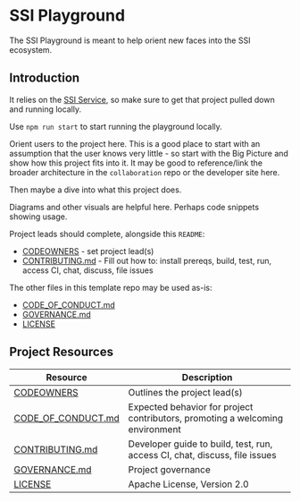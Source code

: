 # SSI Playground

The SSI Playground is meant to help orient new faces into the SSI ecosystem. 

## Introduction

It relies on the [SSI Service](https://github.com/TBD54566975/ssi-service), so make sure to get that project pulled down and running locally. 

Use `npm run start` to start running the playground locally. 

Orient users to the project here. This is a good place to start with an assumption
that the user knows very little - so start with the Big Picture and show how this
project fits into it. It may be good to reference/link the broader architecture in the
`collaboration` repo or the developer site here.

Then maybe a dive into what this project does.

Diagrams and other visuals are helpful here. Perhaps code snippets showing usage.

Project leads should complete, alongside this `README`:
* [CODEOWNERS](./CODEOWNERS) - set project lead(s)
* [CONTRIBUTING.md](./CONTRIBUTING.md) - Fill out how to: install prereqs, build, test, run, access CI, chat, discuss, file issues

The other files in this template repo may be used as-is:
* [CODE_OF_CONDUCT.md](./CODE_OF_CONDUCT.md)
* [GOVERNANCE.md](./GOVERNANCE.md)
* [LICENSE](./LICENSE)

## Project Resources

| Resource                                   | Description                                                                    |
| ------------------------------------------ | ------------------------------------------------------------------------------ |
| [CODEOWNERS](./CODEOWNERS)                 | Outlines the project lead(s)                                                   |
| [CODE_OF_CONDUCT.md](./CODE_OF_CONDUCT.md) | Expected behavior for project contributors, promoting a welcoming environment |
| [CONTRIBUTING.md](./CONTRIBUTING.md)       | Developer guide to build, test, run, access CI, chat, discuss, file issues     |
| [GOVERNANCE.md](./GOVERNANCE.md)           | Project governance                                                             |
| [LICENSE](./LICENSE)                       | Apache License, Version 2.0                                                    |